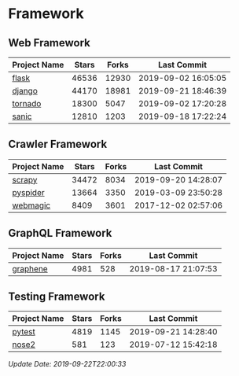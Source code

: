 # Framework

## Web Framework

| Project Name | Stars | Forks | Last Commit |
| ------------ | ----- | ----- | ----------- |
| [flask](https://github.com/pallets/flask) | 46536 | 12930 | 2019-09-02 16:05:05 |
| [django](https://github.com/django/django) | 44170 | 18981 | 2019-09-21 18:46:39 |
| [tornado](https://github.com/tornadoweb/tornado) | 18300 | 5047 | 2019-09-02 17:20:28 |
| [sanic](https://github.com/huge-success/sanic) | 12810 | 1203 | 2019-09-18 17:22:24 |

## Crawler Framework

| Project Name | Stars | Forks | Last Commit |
| ------------ | ----- | ----- | ----------- |
| [scrapy](https://github.com/scrapy/scrapy) | 34472 | 8034 | 2019-09-20 14:28:07 |
| [pyspider](https://github.com/binux/pyspider) | 13664 | 3350 | 2019-03-09 23:50:28 |
| [webmagic](https://github.com/code4craft/webmagic) | 8409 | 3601 | 2017-12-02 02:57:06 |

## GraphQL Framework

| Project Name | Stars | Forks | Last Commit |
| ------------ | ----- | ----- | ----------- |
| [graphene](https://github.com/graphql-python/graphene) | 4981 | 528 | 2019-08-17 21:07:53 |

## Testing Framework

| Project Name | Stars | Forks | Last Commit |
| ------------ | ----- | ----- | ----------- |
| [pytest](https://github.com/pytest-dev/pytest) | 4819 | 1145 | 2019-09-21 14:28:40 |
| [nose2](https://github.com/nose-devs/nose2) | 581 | 123 | 2019-07-12 15:42:18 |

*Update Date: 2019-09-22T22:00:33*